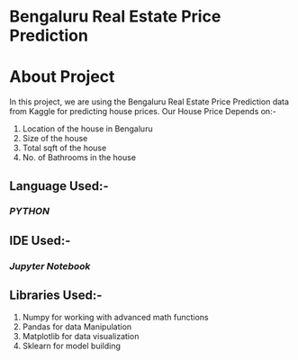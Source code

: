# Bengaluru Real Estate Price Prediction

# About Project

In this project, we are using the Bengaluru Real Estate Price Prediction data from Kaggle for predicting house prices.
Our House Price Depends on:-

1) Location of the house in Bengaluru
2) Size of the house
3) Total sqft of the house
4) No. of Bathrooms in the house


## Language Used:-

### *PYTHON*

## IDE Used:-

### *Jupyter Notebook*

## Libraries Used:-

1. Numpy for working with advanced math functions
2. Pandas for data Manipulation
3. Matplotlib for data visualization
4. Sklearn for model building